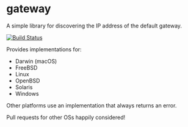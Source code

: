 # gateway

A simple library for discovering the IP address of the default gateway.


[![Build Status](https://travis-ci.org/jackpal/gateway.svg)](https://travis-ci.org/jackpal/gateway)

Provides implementations for:

+ Darwin (macOS)
+ FreeBSD
+ Linux
+ OpenBSD
+ Solaris
+ Windows

Other platforms use an implementation that always returns an error.

Pull requests for other OSs happily considered!
